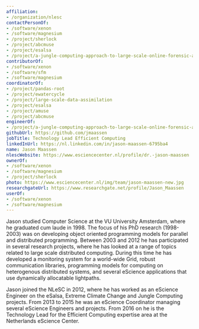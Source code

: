 ```yaml
---
affiliation:
- /organization/nlesc
contactPersonOf:
- /software/xenon
- /software/magnesium
- /project/sherlock
- /project/abcmuse
- /project/esalsa
- /project/a-jungle-computing-approach-to-large-scale-online-forensic-analysis
contributorOf:
- /software/xenon
- /software/sfm
- /software/magnesium
coordinatorOf:
- /project/pandas-root
- /project/ewatercycle
- /project/large-scale-data-assimilation
- /project/esalsa
- /project/amuse
- /project/abcmuse
engineerOf:
- /project/a-jungle-computing-approach-to-large-scale-online-forensic-analysis
githubUrl: https://github.com/jmaassen
jobTitle: Technology Lead Efficient Computing
linkedInUrl: https://nl.linkedin.com/in/jason-maassen-6795ba4
name: Jason Maassen
nlescWebsite: https://www.esciencecenter.nl/profile/dr.-jason-maassen
ownerOf:
- /software/xenon
- /software/magnesium
- /project/sherlock
photo: https://www.esciencecenter.nl/img/team/jason-maassen-new.jpg
researchgateUrl: https://www.researchgate.net/profile/Jason_Maassen
userOf:
- /software/xenon
- /software/magnesium
---
```

Jason studied Computer Science at the VU University Amsterdam, where he graduated cum laude in 1998. The focus of his PhD research (1998-2003) was on developing object oriented programming models for parallel and distributed 
programming. Between 2003 and 2012 he has participated in several research projects, where he has looked at a range of topics related to large scale distributed computing. During this time he has developed a monitoring system for a world-wide 
Grid, robust communication libraries, programming models for computing on heterogenous distributed systems, and several eScience applications that use dynamically allocatable lightpaths. 

Jason joined the NLeSC in 2012, where he has worked as an eScience Engineer on the eSalsa, Extreme Climate Change and Jungle Computing projects. From 2013 to 2015 he was an eScience Coordinator managing several eScience Engineers 
and projects. From 2016 on he is the Technology Lead for the Efficient Computing expertise area at the Netherlands eScience Center.

